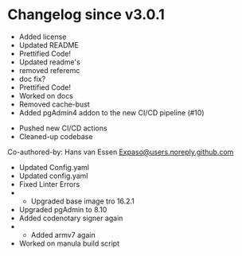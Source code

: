# Changelog since v3.0.1
- Added license 
- Updated README 
- Prettified Code! 
- Updated readme's 
- removed referemc 
- doc fix? 
- Prettified Code! 
- Worked on docs 
- Removed cache-bust 
- Added pgAdmin4 addon to the new CI/CD pipeline (#10)

* Pushed new CI/CD actions
* Cleaned-up codebase

Co-authored-by: Hans van Essen <Expaso@users.noreply.github.com> 
- Updated Config.yaml 
- Updated config.yaml 
- Fixed Linter Errors 
- - Upgraded base image tro 16.2.1
- Upgraded pgAdmin to 8.10
- Added codenotary signer again 
- - Added armv7 again
- Worked on manula build script 
